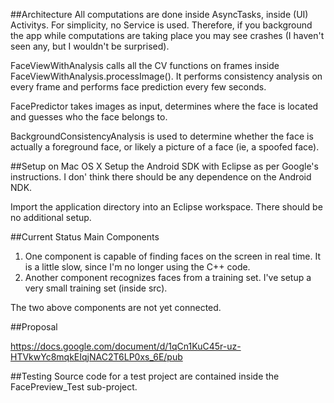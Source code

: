 ##Architecture
All computations are done inside AsyncTasks, inside (UI) Activitys. For simplicity, no Service is used. Therefore, if you background the app while computations are taking place you may see crashes (I haven't seen any, but I wouldn't be surprised).

FaceViewWithAnalysis calls all the CV functions on frames inside FaceViewWithAnalysis.processImage(). It performs consistency analysis on every frame and performs face prediction every few seconds.

FacePredictor takes images as input, determines where the face is located and guesses who the face belongs to.

BackgroundConsistencyAnalysis is used to determine whether the face is actually a foreground face, or likely a picture of a face (ie, a spoofed face).

##Setup on Mac OS X
Setup the Android SDK with Eclipse as per Google's instructions. I don' think there should be any dependence on the Android NDK.

Import the application directory into an Eclipse workspace. There should be no additional setup.

##Current Status
Main Components
  1. One component is capable of finding faces on the screen in real time. It is a little slow, since I'm no longer using the C++ code.
  2. Another component recognizes faces from a training set. I've setup a very small training set (inside src). 

The two above components are not yet connected.

##Proposal

https://docs.google.com/document/d/1qCn1KuC45r-uz-HTVkwYc8mqkEIqjNAC2T6LP0xs_6E/pub

##Testing
Source code for a test project are contained inside the FacePreview_Test sub-project.
